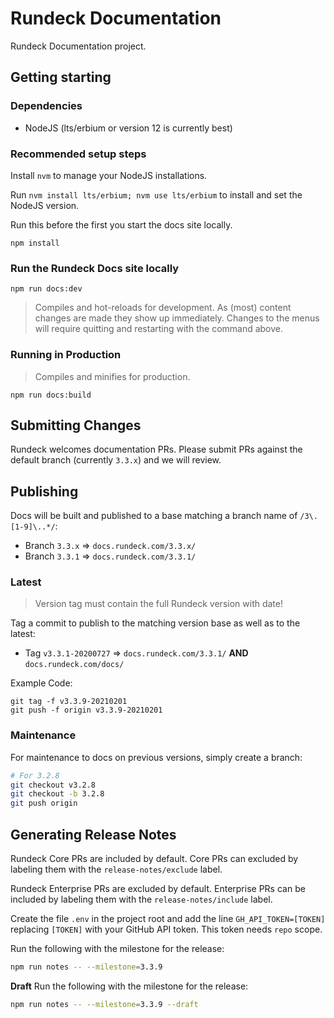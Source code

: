 # Rundeck Documentation
Rundeck Documentation project.

## Getting starting

### Dependencies
* NodeJS (lts/erbium or version 12 is currently best)

### Recommended setup steps
Install `nvm` to manage your NodeJS installations.

Run `nvm install lts/erbium; nvm use lts/erbium` to install and set the NodeJS version.

Run this before the first you start the docs site locally.
```
npm install
```

### Run the Rundeck Docs site locally

```
npm run docs:dev
```
> Compiles and hot-reloads for development. As (most) content changes are made they show up immediately.  Changes to the menus will require quitting and restarting with the command above.

### Running in Production
> Compiles and minifies for production.
```
npm run docs:build
```

## Submitting Changes
Rundeck welcomes documentation PRs.  Please submit PRs against the default branch (currently `3.3.x`) and we will review.


## Publishing

Docs will be built and published to a base matching a branch name of
`/3\.[1-9]\..*/`:

- Branch `3.3.x` => `docs.rundeck.com/3.3.x/`
- Branch `3.3.1` => `docs.rundeck.com/3.3.1/`

### Latest
> Version tag must contain the full Rundeck version with date!

Tag a commit to publish to the matching version base as well as
to the latest:
- Tag `v3.3.1-20200727` => `docs.rundeck.com/3.3.1/` **AND**
`docs.rundeck.com/docs/`


Example Code:
```
git tag -f v3.3.9-20210201
git push -f origin v3.3.9-20210201
```


### Maintenance
For maintenance to docs on previous versions, simply create a branch:
```bash
# For 3.2.8
git checkout v3.2.8
git checkout -b 3.2.8
git push origin
```

## Generating Release Notes

Rundeck Core PRs are included by default.
Core PRs can excluded by labeling them with the `release-notes/exclude` label.

Rundeck Enterprise PRs are excluded by default.
Enterprise PRs can be included by labeling them with the `release-notes/include` label.

Create the file `.env` in the project root and add the line `GH_API_TOKEN=[TOKEN]`
replacing `[TOKEN]` with your GitHub API token. This token needs `repo` scope.

Run the following with the milestone for the release:
```bash
npm run notes -- --milestone=3.3.9
```

**Draft**
Run the following with the milestone for the release:
```bash
npm run notes -- --milestone=3.3.9 --draft
```
